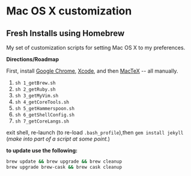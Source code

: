 # Mac OS X customization
## Fresh Installs using Homebrew

My set of customization scripts for setting Mac OS X to my preferences.

**Directions/Roadmap**

First, install 
[Google Chrome](https://www.google.com/chrome/browser/desktop/index.html), 
[Xcode](https://itunes.apple.com/us/app/xcode/id497799835?mt=12), and then 
[MacTeX](https://tug.org/mactex/downloading.html) -- all manually.

1. `sh 1_getBrew.sh`
2. `sh 2_getRuby.sh`
3. `sh 3_getMyVim.sh`
4. `sh 4_getCoreTools.sh`
5. `sh 5_getHammerspoon.sh`
6. `sh 6_getShellConfig.sh`
7. `sh 7_getCoreLangs.sh`

exit shell, re-launch (to re-load `.bash_profile`),then `gem install jekyll` 
(_make into part of a script at some point._)

__to update use the following:__ 
```bash
brew update && brew upgrade && brew cleanup
brew upgrade brew-cask && brew cask cleanup
```
